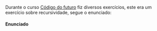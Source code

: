 <p> Durante o curso <a href="https://codigodofuturo.corporate.gama.academy/">Código do futuro</a> fiz diversos exercícios, este era um exercício sobre recursividade, segue o enunciado:</p>
<h4>Enunciado</h4>
